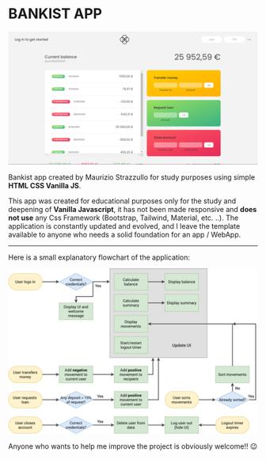 # BANKIST APP 


![Bankist](bankist.png)

Bankist app created by Maurizio Strazzullo for study purposes using simple **HTML CSS Vanilla JS**.

This app was created for educational purposes only for the study and deepening of **Vanilla Javascript**, it has not been made responsive and **does not use** any Css Framework (Bootstrap, Tailwind, Material, etc. ..). The application is constantly updated and evolved, and I leave the template available to anyone who needs a solid foundation for an app / WebApp.

***
Here is a small explanatory flowchart of the application:

![flowChart](Bankist-flowchart.png)


Anyone who wants to help me improve the project is obviously welcome!! :wink: